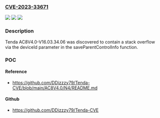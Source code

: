 ### [CVE-2023-33671](https://cve.mitre.org/cgi-bin/cvename.cgi?name=CVE-2023-33671)
![](https://img.shields.io/static/v1?label=Product&message=n%2Fa&color=blue)
![](https://img.shields.io/static/v1?label=Version&message=n%2Fa&color=blue)
![](https://img.shields.io/static/v1?label=Vulnerability&message=n%2Fa&color=brighgreen)

### Description

Tenda AC8V4.0-V16.03.34.06 was discovered to contain a stack overflow via the deviceId parameter in the saveParentControlInfo function.

### POC

#### Reference
- https://github.com/DDizzzy79/Tenda-CVE/blob/main/AC8V4.0/N4/README.md

#### Github
- https://github.com/DDizzzy79/Tenda-CVE

